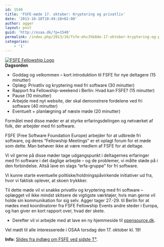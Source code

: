 ```yaml
---
id: 1540
title: 'FSFE-møde 17. oktober: Kryptering og privatliv'
date: '2013-10-10T10:49:28+02:00'
author: agger
layout: post
guid: 'http://osaa.dk/?p=1540'
permalink: /index.php/2013/10/fsfe-m%c3%b8de-17-oktober-kryptering-og-privatliv/
categories:
    - '1'
---
```


[ ![FSFE Fellowship Logo](http://www.gianfrancopellegrino.com/blog/wp-content/uploads/2011/02/logo.png) ](https://wiki.fsfe.org/groups/Aarhus)  
**Dagsorden**

- Goddag og velkommen – kort introduktion til FSFE for nye deltagere (15 minutter)
- Oplæg: Privatliv og kryptering med fri software (30 minutter)
- Rapport fra Fellowship-weekend i Berlin: Hvad kan FSFE? (15 minutter)
- Pause (10 minutter)
- Arbejde med nyt website, der skal demonstrere fordelene ved fri software (40 minutter)
- Eventuelt + planlægning af næste møde (20 minutter)

Formålet med disse møder er at styrke erfaringsdelingen og netværket af folk, der arbejder med fri software.

FSFE (Free Software Foundation Europe) arbejder for at udbrede fri software, og deres “Fellowship Meetings” er et oplagt forum for et møde som dette. Man behøver ikke at være medlem af FSFE for at deltage.

Vi vil gerne på disse møder tage udgangspunkt i deltagernes erfaringer med fri software i det daglige arbejde – og de problemer, vi måtte støde på i den forbindelse. Altså lave en slags “erfa-gruppe” for fri software.

Vi kunne starte eventuelle politiske/holdningspåvirkende initiativer ud fra, hvor vi faktisk oplever, at skoen trykkker.

Til dette møde vil vi snakke privatliv og kryptering med fri software – oplægget vil ikke mindst skitsere de vigtigste værktøjer, hvis man gerne vil holde sin kommunikation for sig selv. Agger tager 27.-29. til Berlin for at mødes med koordinatorer fra FSFE Fellowship Events andre steder i Europa, og han giver en kort rapport over, hvad der skete.

- Derefter vil vi arbejde med at lave en ny hjemmeside til [opensource.dk](http://www.opensource.dk).

Vel mødt til alle interesserede i OSAA torsdag den 17. oktober kl. 19!

**Info:** [Slides fra indlæg om FSFE ved sidste T³](http://www.modspil.dk/itpolitik/t3_foredrag_om_fsfe_og_fsfe_fellowship_meetings.html).